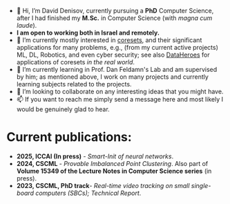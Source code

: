 - 👋 Hi, I’m David Denisov, currently pursuing a **PhD** Computer Science, after I had finished my **M.Sc.** in Computer Science (with *magna cum laude*).
- **I am open to working both in Israel and remotely.**
- 👀 I’m currently mostly interested in [coresets](https://arxiv.org/abs/2011.09384), and their significant applications for many problems, e.g., (from my current active projects) ML, DL, Robotics, and even cyber security; see also [DataHeroes](https://dataheroes.ai/) for applications of coresets *in the real world*.
- 🌱 I’m currently learning in Prof. Dan Feldamn's Lab and am supervised by him; as mentioned above, I work on many projects and currently learning subjects related to the projects.
- 💞️ I’m looking to collaborate on any interesting ideas that you might have.
- 📫 If you want to reach me simply send a message here and most likely I would be genuinely glad to hear.

# Current publications:
* **2025, ICCAI (In press)** - *Smart-Init of neural networks*.
* **2024, CSCML** - *Provable Imbalanced Point Clustering*. Also part of **Volume 15349 of the Lecture Notes in Computer Science series** (in press).
* **2023, CSCML, PhD track**- *Real-time video tracking on small single-board computers (SBCs); Technical Report*.

